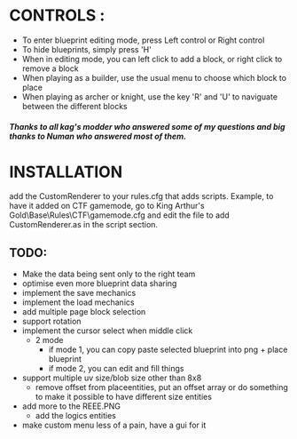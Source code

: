 # CONTROLS :
- To enter blueprint editing mode, press Left control or Right control
- To hide blueprints, simply press 'H'
- When in editing mode, you can left click to add a block, or right click to remove a block
- When playing as a builder, use the usual menu to choose which block to place
- When playing as archer or knight, use the key 'R' and 'U' to naviguate between the different blocks
##### Thanks to all kag's modder who answered some of my questions and big thanks to Numan who answered most of them.

# INSTALLATION
add the CustomRenderer to your rules.cfg that adds scripts. Example, to have it added on CTF gamemode, go to King Arthur's Gold\Base\Rules\CTF\gamemode.cfg and edit the file to add CustomRenderer.as in the script section.

## TODO:
- Make the data being sent only to the right team
- optimise even more blueprint data sharing
- implement the save mechanics
- implement the load mechanics
- add multiple page block selection
- support rotation
- implement the cursor select when middle click
    - 2 mode
        - if mode 1, you can copy paste selected blueprint into png + place blueprint
        - if mode 2, you can edit and fill things
- support multiple uv size/blob size other than 8x8
    - remove offset from placeentities, put an offset array or do something to make it possible to have different size entities
- add more to the REEE.PNG
    - add the logics entities
- make custom menu less of a pain, have a gui for it
